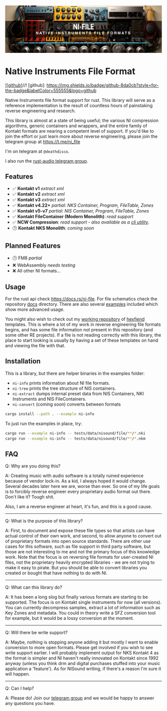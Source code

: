 <p align="center">
  <img src="assets/banner.jpg" />
</p>

# Native Instruments File Format

[![github]](https://github.com/monomadic/ni-file)//!
[github]: https://img.shields.io/badge/github-8da0cb?style=for-the-badge&labelColor=555555&logo=github

Native Instruments file format support for rust. This library will serve as a reference implementation is the result of countless hours of painstaking reverse engineering and research.

This library is almost at a state of being useful; the various NI compression algorithms, generic containers and wrappers, and the entire family of Kontakt formats are nearing a competent level of support. If you'd like to join the effort or just learn more about reverse engineering, please join the telegram group at https://t.me/ni_file

I'm on telegram at `@deathdisco`.

I also run the [rust-audio telegram group](https://t.me/+TrgB_G5z0Yl6WYat).

## Features

- ✅ **Kontakt v1** _extract xml_
- ✅ **Kontakt v2** _extract xml_
- ✅ **Kontakt v3** _extract xml_
- ✅ **Kontakt v4.22+** _partial: NKS Container, Program, FileTable, Zones_
- ✅ **Kontakt v5-v7** _partial: NIS Container, Program, FileTable, Zones_
- ✅ **Kontakt FileContainer (Modern Monolith)**: _read support_
- ✅ **NCW Compression**: _read support - also available as a [cli utility](https://github.com/monomadic/ncw)_.
- 🕒 **Kontakt NKS Monolith**: _coming soon_

## Planned Features

- 🕒 FM8 _partial_
- ❌ WebAssembly _needs testing_
- ❌ All other NI formats...

## Usage

For the rust api check https://docs.rs/ni-file. For file schematics check the repository [docs](/doc/README.md) directory. There are also several [examples](/examples/) included which show more advanced usage.

You might also wish to check out my [working repository](https://github.com/monomadic/hexfiend-templates) of [hexfiend](https://hexfiend.com/) templates. This is where a lot of my work in reverse engineering file formats begins, and has some file information not present in this repository (and some other RE projects). If a file is not reading correctly with this library, the place to start looking is usually by having a set of these templates on hand and viewing the file with that.

## Installation

This is a library, but there are helper binaries in the examples folder:

- `ni-info` prints information about NI file formats.
- `ni-tree` prints the tree structure of NIS containers.
- `ni-extract` dumps internal preset data from NIS Containers, NKI Instruments and NIS FileContainers.
- `ni-convert` (coming soon) converts between formats

```bash
cargo install --path . --example ni-info
```

To just run the examples in place, try:

```bash
cargo run --example ni-info -- tests/data/nisound/file/**/*.nki
cargo run --example ni-info -- tests/data/nisound/file/**/*.nkm
```

## FAQ

Q: Why are you doing this?

A: Creating music with audio software is a totally ruined experience because of vendor lock-in. As a kid, I always hoped it would change. Several decades later here we are, worse than ever. So one of my life goals is to forcibly reverse engineer every proprietary audio format out there. Don't like it? Tough shit.

Also, I am a reverse engineer at heart, it's fun, and this is a good cause.

---

Q: What is the purpose of this library?

A: First, to document and expose these file types so that artists can have actual control of their own work, and second, to allow anyone to convert out of proprietary formats into open source standards. There are other use cases for this software, such as file support in third party software, but those are not interesting to me and not the primary focus of this knowledge work. Note that the focus is on reversing file formats for user-created NI files, not the proprietary heavily encrypted libraries - we are not trying to make it easy to pirate. But you should be able to convert libraries you created or bought that have nothing to do with NI.

---

Q: What can this library do?

A: It has been a long slog but finally various formats are starting to be supported. The focus is on Kontakt single instruments for now (all versions). You can currently decompress samples, extract a lot of information such as Key Zones and metadata. You could in theory write a SFZ conversion tool for example, but it would be a lossy conversion at the moment.

---

Q: Will there be write support?

A: Maybe, nothing is stopping anyone adding it but mostly I want to enable conversion to more open formats. Please get involved if you wish to see write support earlier. I will probably implement output for NKS Kontakt 4 as the format is simpler and NI haven't really innovated on Kontakt since 1992 anyway (unless you think drm and digital purchases stuffed into your music application a 'feature'). As for NISound writing, if there's a reason I'm sure it will happen.

---

Q: Can I help?

A: Please do! Join our [telegram group](https://t.me/ni_file) and we would be happy to answer any questions you have.
